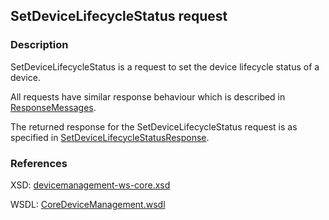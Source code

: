 ## SetDeviceLifecycleStatus request

### Description
SetDeviceLifecycleStatus is a request to set the device lifecycle status of a device. 

All requests have similar response behaviour which is described in [ResponseMessages](./ResponseMessages.md).

The returned response for the SetDeviceLifecycleStatus request is as specified in [SetDeviceLifecycleStatusResponse](SetDeviceLifecycleStatusResponse.md).

### References

XSD: [devicemanagement-ws-core.xsd](https://github.com/OSGP/open-smart-grid-platform/blob/development/osgp/shared/osgp-ws-core/src/main/resources/schemas/devicemanagement-ws-core.xsd)

WSDL: [CoreDeviceManagement.wsdl](https://github.com/OSGP/open-smart-grid-platform/blob/development/osgp/shared/osgp-ws-core/src/main/resources/CoreDeviceManagement.wsdl)
